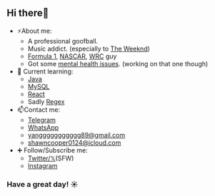 
## Hi there👋

- ⚡About me:
  - A professional goofball.
  - Music addict. (especially to [The Weeknd](https://open.spotify.com/artist/1Xyo4u8uXC1ZmMpatF05PJ?si=ikmMWEwATeq52YAD9rHo8g))
  - [Formula 1](https://www.formula1.com/), [NASCAR](https://www.nascar.com/), [WRC](https://www.wrc.com/) guy
  - Got some [mental health issues](https://en.wikipedia.org/wiki/Generalized_anxiety_disorder). (working on that one though)
- 🌱 Current learning:
  - [Java](https://www.oracle.com/java/)
  - [MySQL](https://www.mysql.com/)
  - [React](https://react.dev/)
  - Sadly [Regex](https://en.wikipedia.org/wiki/Regular_expression)
- 📫Contact me:
  - [Telegram](https://t.me/Cooper0124)
  - [WhatsApp](https://wa.me/qr/IJQXOWQ2VIH4C1)
  - [yanggggggggggg89@gmail.com](mailto:yanggggggggggg89@gmail.com) 
  - [shawncooper0124@icloud.com](mailto:shawncooper0124@icloud.com) 
- ➕ Follow/Subscribe me:
  - [Twitter/𝕏](https://twitter.com/Cooper_0124)(SFW)
  - [Instagram](https://instagram.com/cooper_0124)

### Have a great day! ☀ 